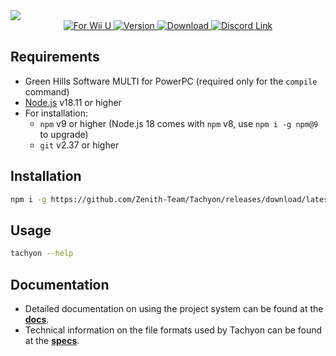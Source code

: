 <a href="https://github.com/Zenith-Team/Tachyon" align="center">
    <img src="https://cdn.discordapp.com/attachments/804348227482419230/1144101931426512936/header.png">
</a>

<div align="center">
  <a href="#">
    <img src="https://img.shields.io/badge/for-Wii%20U-blue?color=%2302a4c7&style=flat" alt="For Wii U"/>
  </a>
  <a href="https://github.com/Zenith-Team/Tachyon/releases/latest">
    <img src="https://img.shields.io/github/package-json/v/Zenith-Team/Tachyon?label=version&style=flat&color=%2346ad14" alt="Version"/>
    <img src="https://img.shields.io/github/license/Zenith-Team/Tachyon?style=flat&color=%23f57242" alt="Download"/>
  </a>
  <a href="https://go.nsmbu.net/discord">
    <img src="https://img.shields.io/discord/800510605785563186?logo=discord&color=%235662f6&style=flat&label=zenith" alt="Discord Link"/>
  </a>
</div>

## Requirements
* Green Hills Software MULTI for PowerPC (required only for the `compile` command)
* [Node.js](https://nodejs.org/) v18.11 or higher
* For installation:
  * `npm` v9 or higher (Node.js 18 comes with `npm` v8, use `npm i -g npm@9` to upgrade)
  * `git` v2.37 or higher

## Installation
```sh
npm i -g https://github.com/Zenith-Team/Tachyon/releases/download/latest/tachyon.tgz
```

## Usage
```sh
tachyon --help
```

## Documentation
- Detailed documentation on using the project system can be found at the [**docs**](DOCS.md).
- Technical information on the file formats used by Tachyon can be found at the [**specs**](SPEC.md).
